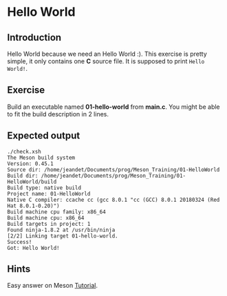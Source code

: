 # Hello World

## Introduction
Hello World because we need an Hello World :).
This exercise is pretty simple, it only contains one **C** source file. It is supposed to print ```Hello World!```.

## Exercise 

Build an executable named **01-hello-world** from **main.c**.
You might be able to fit the build description in 2 lines.

## Expected output 

```
./check.xsh 
The Meson build system
Version: 0.45.1
Source dir: /home/jeandet/Documents/prog/Meson_Training/01-HelloWorld
Build dir: /home/jeandet/Documents/prog/Meson_Training/01-HelloWorld/build
Build type: native build
Project name: 01-HelloWorld
Native C compiler: ccache cc (gcc 8.0.1 "cc (GCC) 8.0.1 20180324 (Red Hat 8.0.1-0.20)")
Build machine cpu family: x86_64
Build machine cpu: x86_64
Build targets in project: 1
Found ninja-1.8.2 at /usr/bin/ninja
[2/2] Linking target 01-hello-world.
Success!
Got: Hello World!
```

## Hints

Easy answer on Meson [Tutorial](http://mesonbuild.com/Tutorial.html).